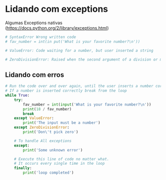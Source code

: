 # Lidando com exceptions

Algumas Exceptions nativas (https://docs.python.org/2/library/exceptions.html)

```python
# SyntaxError Wrong written code
# fav_number = int(in put('What is your favorite number?\n'))

# ValueError: Code waiting for a number, but user inserted a string

# ZeroDivisionError: Raised when the second argument of a division or modulo operation is zero
```


## Lidando com erros

```python
# Run the code over and over again, until the user inserts a number correctly
# If a number is inserted correctly break from the loop
while True:
    try:
        fav_number = int(input('What is your favorite number?\n'))
        print(18 / fav_number)
        break
    except ValueError:
        print('The input must be a number')
    except ZeroDivisionError:
        print('Don\'t pick zero')

    # To handle All exceptions
    except:
        print('Some unknown error')

    # Execute this line of code no matter what.
    # It occurs every single time in the loop
    finally:
        print('loop completed')
```
